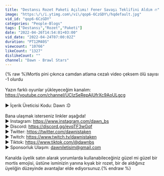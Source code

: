 ```yaml
---
title: "Destansı Rozet Paketi Açılımı! Fener Savaşı Teklifini Aldım 🔥"
image: "https:\/\/i.ytimg.com\/vi\/qop6-6CzGDY\/hqdefault.jpg"
vid_id: "qop6-6CzGDY"
categories: "People-Blogs"
tags: ["Destansı","Rozet","Paketi"]
date: "2022-04-26T14:54:01+03:00"
vid_date: "2022-04-24T07:00:02Z"
duration: "PT12M40S"
viewcount: "10766"
likeCount: "1327"
dislikeCount: ""
channel: "Dawn - Brawl Stars"
---
```

{% raw %}Mortis pini çıkınca camdan atlama cezalı video çeksem ölü sayısı -1 olurdu<br /><br />Yazın farklı oyunlar yükleyeceğim kanalım:<br /><a rel="nofollow" target="blank" href="https://youtube.com/channel/UCIzSeRepAjUfrXc9AoULgcg">https://youtube.com/channel/UCIzSeRepAjUfrXc9AoULgcg</a><br /><br />▶ İçerik Üreticisi Kodu: Dawn :D<br /><br />Bana ulaşmak isterseniz linkler aşağıda!<br />▶ Instagram: <a rel="nofollow" target="blank" href="https://www.instagram.com/dawn_bs">https://www.instagram.com/dawn_bs</a><br />▶ Discord: <a rel="nofollow" target="blank" href="https://discord.gg/evqTF3wGqf">https://discord.gg/evqTF3wGqf</a><br />▶ Twitter: <a rel="nofollow" target="blank" href="https://twitter.com/dawnistaken">https://twitter.com/dawnistaken</a><br />▶ Twitch: <a rel="nofollow" target="blank" href="https://www.twitch.tv/dawnistaken">https://www.twitch.tv/dawnistaken</a><br />▶ Tiktok: <a rel="nofollow" target="blank" href="https://www.tiktok.com/@dawnbs">https://www.tiktok.com/@dawnbs</a><br />▶ Sponsorluk Ulaşım: dawniletisim@gmail.com<br /><br />Kanalda üyelik satın alarak yorumlarda kullanabileceğiniz güzel mi güzel bir mortis emojisi, üstüne isminizin yanına kıyak bir rozet, bir de aldığınız üyeliğin düzeyinde avantajlar elde ediyorsunuz.{% endraw %}
